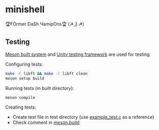 # minishell

🏆FOrmer DaSh ЧamipOns🏆 (☭ ͜ʖ ☭)

## Testing
[Meson built system](https://mesonbuild.com/)
and [Unity testing framework](https://github.com/ThrowTheSwitch/Unity/tree/master) 
are used for testing

Configuring tests:
```bash
make -C libft && make -C libft clean
meson setup build
```

Running tests (in built directory):
```bash
meson compile
```
Creating tests:
- Create test file in test directory (use [example_test.c](test/example_test.c) as a reference)
- Check comment in [meson.build](meson.build)
